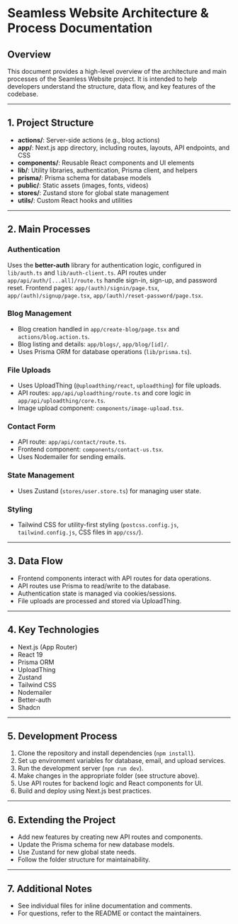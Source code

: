 # Seamless Website Architecture & Process Documentation

## Overview

This document provides a high-level overview of the architecture and main processes of the Seamless Website project. It is intended to help developers understand the structure, data flow, and key features of the codebase.

---

## 1. Project Structure

- **actions/**: Server-side actions (e.g., blog actions)
- **app/**: Next.js app directory, including routes, layouts, API endpoints, and CSS
- **components/**: Reusable React components and UI elements
- **lib/**: Utility libraries, authentication, Prisma client, and helpers
- **prisma/**: Prisma schema for database models
- **public/**: Static assets (images, fonts, videos)
- **stores/**: Zustand store for global state management
- **utils/**: Custom React hooks and utilities

---

## 2. Main Processes

### Authentication

Uses the **better-auth** library for authentication logic, configured in `lib/auth.ts` and `lib/auth-client.ts`.
API routes under `app/api/auth/[...all]/route.ts` handle sign-in, sign-up, and password reset.
Frontend pages: `app/(auth)/signin/page.tsx`, `app/(auth)/signup/page.tsx`, `app/(auth)/reset-password/page.tsx`.

### Blog Management

- Blog creation handled in `app/create-blog/page.tsx` and `actions/blog.action.ts`.
- Blog listing and details: `app/blogs/`, `app/blog/[id]/`.
- Uses Prisma ORM for database operations (`lib/prisma.ts`).

### File Uploads

- Uses UploadThing (`@uploadthing/react`, `uploadthing`) for file uploads.
- API routes: `app/api/uploadthing/route.ts` and core logic in `app/api/uploadthing/core.ts`.
- Image upload component: `components/image-upload.tsx`.

### Contact Form

- API route: `app/api/contact/route.ts`.
- Frontend component: `components/contact-us.tsx`.
- Uses Nodemailer for sending emails.

### State Management

- Uses Zustand (`stores/user.store.ts`) for managing user state.

### Styling

- Tailwind CSS for utility-first styling (`postcss.config.js`, `tailwind.config.js`, CSS files in `app/css/`).

---

## 3. Data Flow

- Frontend components interact with API routes for data operations.
- API routes use Prisma to read/write to the database.
- Authentication state is managed via cookies/sessions.
- File uploads are processed and stored via UploadThing.

---

## 4. Key Technologies

- Next.js (App Router)
- React 19
- Prisma ORM
- UploadThing
- Zustand
- Tailwind CSS
- Nodemailer
- Better-auth
- Shadcn

---

## 5. Development Process

1. Clone the repository and install dependencies (`npm install`).
2. Set up environment variables for database, email, and upload services.
3. Run the development server (`npm run dev`).
4. Make changes in the appropriate folder (see structure above).
5. Use API routes for backend logic and React components for UI.
6. Build and deploy using Next.js best practices.

---

## 6. Extending the Project

- Add new features by creating new API routes and components.
- Update the Prisma schema for new database models.
- Use Zustand for new global state needs.
- Follow the folder structure for maintainability.

---

## 7. Additional Notes

- See individual files for inline documentation and comments.
- For questions, refer to the README or contact the maintainers.
